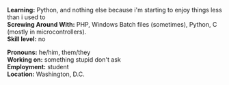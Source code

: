 **Learning:** Python, and nothing else because i'm starting to enjoy things less than i used to\
**Screwing Around With:** PHP, Windows Batch files (sometimes), Python, C (mostly in microcontrollers).\
**Skill level:** no

**Pronouns:** he/him, them/they\
**Working on:** something stupid don't ask\
**Employment:** student\
**Location:** Washington, D.C.
